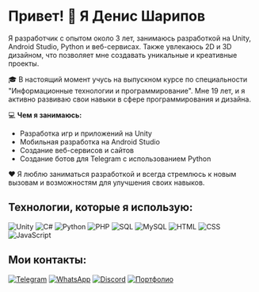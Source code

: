 # Привет! 👋 Я Денис Шарипов

Я разработчик с опытом около 3 лет, занимаюсь разработкой на Unity, Android Studio, Python и веб-сервисах. Также увлекаюсь 2D и 3D дизайном, что позволяет мне создавать уникальные и креативные проекты.

🎓 В настоящий момент учусь на выпускном курсе по специальности "Информационные технологии и программирование". Мне 19 лет, и я активно развиваю свои навыки в сфере программирования и дизайна.

💻 **Чем я занимаюсь:**
- Разработка игр и приложений на Unity
- Мобильная разработка на Android Studio
- Создание веб-сервисов и сайтов
- Создание ботов для Telegram с использованием Python

❤️ Я люблю заниматься разработкой и всегда стремлюсь к новым вызовам и возможностям для улучшения своих навыков.

## Технологии, которые я использую:
![Unity](https://img.shields.io/badge/-Unity-100000?style=flat-square&logo=unity&logoColor=white)
![C#](https://img.shields.io/badge/-C%23-239120?style=flat-square&logo=c-sharp&logoColor=white)
![Python](https://img.shields.io/badge/-Python-3776AB?style=flat-square&logo=python&logoColor=white)
![PHP](https://img.shields.io/badge/-PHP-777BB4?style=flat-square&logo=php&logoColor=white)
![SQL](https://img.shields.io/badge/-SQL-4479A1?style=flat-square&logo=mysql&logoColor=white)
![MySQL](https://img.shields.io/badge/-MySQL-4479A1?style=flat-square&logo=mysql&logoColor=white)
![HTML](https://img.shields.io/badge/-HTML-E34F26?style=flat-square&logo=html5&logoColor=white)
![CSS](https://img.shields.io/badge/-CSS-1572B6?style=flat-square&logo=css3&logoColor=white)
![JavaScript](https://img.shields.io/badge/-JavaScript-F7DF1E?style=flat-square&logo=javascript&logoColor=black)

## Мои контакты:
[![Telegram](https://img.shields.io/badge/Telegram-2CA5E0?style=for-the-badge&logo=telegram&logoColor=white)](https://t.me/BaLastlll) 
[![WhatsApp](https://img.shields.io/badge/WhatsApp-25D366?style=for-the-badge&logo=whatsapp&logoColor=white)](https://wa.me/89151441026) 
[![Discord](https://img.shields.io/badge/Discord-5865F2?style=for-the-badge&logo=discord&logoColor=white)](https://discord.com/channels/@balast228) 
[![Портфолио](https://img.shields.io/badge/Портфолио-000000?style=for-the-badge&logo=about.me&logoColor=white)](https://crimson-phantom.ru/)
